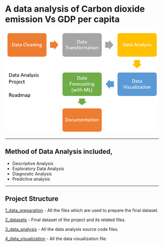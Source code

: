 # A data analysis of Carbon dioxide emission Vs GDP per capita

<p align="center">
  <img src="project_roadmap.png" width="500" title="Project Roadmap">
</p>

<hr />

## Method of Data Analysis included,
* Descriptive Analysis
* Exploratory Data Analysis
* Diagnostic Analysis
* Predictive analysis

<hr />

## Project Structure

[1_data_preparation](https://github.com/kankaungmalay/data_analysis_co2_vs_gdp/tree/main/1_data_preparation) - All the files which are used to prepare the final dataset. 

[2_datasets](https://github.com/kankaungmalay/data_analysis_co2_vs_gdp/tree/main/2_dataset) - Final dataset of the project and its related files.

[3_data_analysis](https://github.com/kankaungmalay/data_analysis_co2_vs_gdp/tree/main/3_data_analysis) - All the data analysis source code files. 

[4_data_visualization](https://github.com/kankaungmalay/data_analysis_co2_vs_gdp/tree/main/4_data_visualization) - All the data visualization file.

